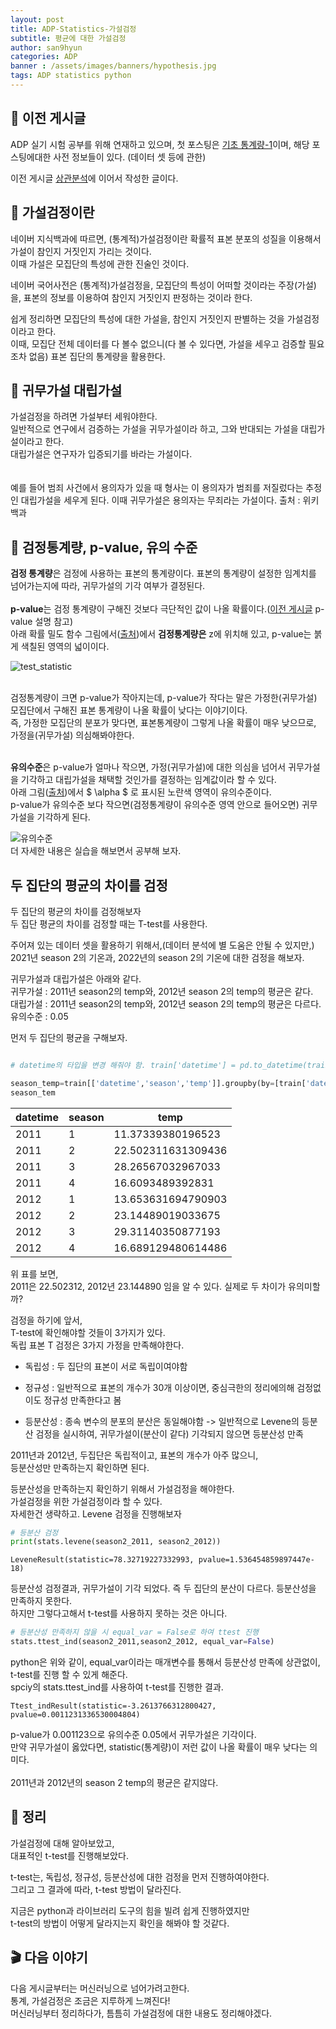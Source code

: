```yaml
---
layout: post
title: ADP-Statistics-가설검정
subtitle: 평균에 대한 가설검정
author: san9hyun
categories: ADP
banner : /assets/images/banners/hypothesis.jpg
tags: ADP statistics python
---
```


## 🚪 이전 게시글

ADP 실기 시험 공부를 위해 연재하고 있으며,
첫 포스팅은 [기초 통계량-1](https://predictorssh.github.io/adp/2022/03/11/ADP-statistics-0.html)이며,
해당 포스팅에대한 사전 정보들이 있다. (데이터 셋 등에 관한)<br>

이전 게시글 [상관분석](https://predictorssh.github.io/adp/2022/03/31/ADP-statistics-2.html)에 이어서 작성한 글이다.

## 🔑 가설검정이란

네이버 지식백과에 따르면, (통계적)가설검정이란 확률적 표본 분포의 성질을 이용해서 가설이 참인지 거짓인지 가리는 것이다.<br>
이때 가설은 모집단의 특성에 관한 진술인 것이다. <br>

네이버 국어사전은 (통계적)가설검정을, 모집단의 특성이 어떠할 것이라는 주장(가설)을, 표본의 정보를 이용하여 참인지 거짓인지 판정하는 것이라 한다.

쉽게 정리하면 모집단의 특성에 대한 가설을, 참인지 거짓인지 판별하는 것을 가설검정이라고 한다.<br>
이때, 모집단 전체 데이터를 다 볼수 없으니(다 볼 수 있다면, 가설을 세우고 검증할 필요조차 없음) 표본 집단의 통계량을 활용한다.


## 🔑 귀무가설 대립가설

가설검정을 하려면 가설부터 세워야한다.<br>
일반적으로 연구에서 검증하는 가설을 귀무가설이라 하고, 그와 반대되는 가설을 대립가설이라고 한다.<br>
대립가설은 연구자가 입증되기를 바라는 가설이다.<br>  
<br>
예를 들어 범죄 사건에서 용의자가 있을 때 형사는 이 용의자가 범죄를 저질렀다는 추정인 대립가설을 세우게 된다.
이때 귀무가설은 용의자는 무죄라는 가설이다. 
출처 : 위키백과


## 🔑 검정통계량, p-value, 유의 수준

**검정 통계량**은 검정에 사용하는 표본의 통계량이다. 표본의 통계량이 설정한 임계치를 넘어가는지에 따라, 귀무가설의 기각 여부가 결정된다.<br>
<br>
**p-value**는 검정 통계량이 구해진 것보다 극단적인 값이 나올 확률이다.([이전 게시글](https://predictorssh.github.io/adp/2022/03/31/ADP-statistics-2.html) p-value 설명 참고)<br>
아래 확률 밀도 함수 그림에서([출처](https://blog.acronym.co.kr/621))에서 **검정통계량은** z에 위치해 있고, p-value는 붉게 색칠된 영역의 넓이이다.<br>

![test_statistic](/assets/images/contents/ADP_statistics/test_statistic.PNG)

<br>
검정통계량이 크면 p-value가 작아지는데, p-value가 작다는 말은 가정한(귀무가설) 모집단에서 구해진 표본 통계량이 나올 확률이 낮다는 이야기이다. <br>
즉, 가정한 모집단의 분포가 맞다면, 표본통계량이 그렇게 나올 확률이 매우 낮으므로, 가정을(귀무가설) 의심해봐야한다.<br>
<br>

**유의수준**은 p-value가 얼마나 작으면, 가정(귀무가설)에 대한 의심을 넘어서 귀무가설을 기각하고 대립가설을 채택할 것인가를 결정하는 임계값이라 할 수 있다.<br>
아래 그림([출처](https://laoonlee.tistory.com/11))에서 $ \alpha $ 로 표시된 노란색 영역이 유의수준이다.<br>
p-value가 유의수준 보다 작으면(검정통계량이 유의수준 영역 안으로 들어오면) 귀무가설을 기각하게 된다.<br>  

![유의수준](/assets/images/contents/ADP_statistics/p-level.PNG)
<br>
더 자세한 내용은 실습을 해보면서 공부해 보자.

## 두 집단의 평균의 차이를 검정

두 집단의 평균의 차이를 검정해보자<br>
두 집단 평균의 차이를 검정할 때는 T-test를  사용한다.

주어져 있는 데이터 셋을 활용하기 위해서,(데이터 분석에 별 도움은 안될 수 있지만,)<br>
2021년 season 2의 기온과, 2022년의 season 2의 기온에 대한 검정을 해보자.<br>

귀무가설과 대립가설은 아래와 같다.<br>
귀무가설 : 2011년 season2의 temp와, 2012년 season 2의 temp의 평균은 같다. <br>
대립가설 : 2011년 season2의 temp와, 2012년 season 2의 temp의 평균은 다르다.<br>
유의수준 : 0.05

먼저 두 집단의 평균을 구해보자.<br>

```python

# datetime의 타입을 변경 해줘야 함. train['datetime'] = pd.to_datetime(train['datetime'])

season_temp=train[['datetime','season','temp']].groupby(by=[train['datetime'].dt.year,'season']).mean()
season_tem

```

|datetime|season|temp|
|---|---|---|
|2011|1|11\.37339380196523|
|2011|2|22\.502311631309436|
|2011|3|28\.26567032967033|
|2011|4|16\.6093489392831|
|2012|1|13\.653631694790903|
|2012|2|23\.14489019033675|
|2012|3|29\.31140350877193|
|2012|4|16\.689129480614486|


위 표를 보면, <br>
2011은 22.502312, 2012년 23.144890 임을 알 수 있다. 실제로 두 차이가 유의미할까?

검정을 하기에 앞서,<br>
T-test에 확인해야할 것들이 3가지가 있다.<br>
독립 표본 T 검정은 3가지 가정을 만족해야한다.

- 독립성 : 두 집단의 표본이 서로 독립이여야함

- 정규성 : 일반적으로 표본의 개수가 30개 이상이면, 중심극한의 정리에의해 검정없이도 정규성 만족한다고 봄

- 등분산성 : 종속 변수의 분포의 분산은 동일해야함 -> 일반적으로 Levene의 등분산 검정을 실시하여, 귀무가설이(분산이 같다) 기각되지 않으면 등분산성 만족

2011년과 2012년, 두집단은 독립적이고, 표본의 개수가 아주 많으니,<br>
등분산성만 만족하는지 확인하면 된다.<br>

등분산성을 만족하는지 확인하기 위해서 가설검정을 해야한다.<br>
가설검정을 위한 가설검정이라 할 수 있다.<br>
자세한건 생략하고. Levene 검정을 진행해보자<br>

```python
# 등분산 검정
print(stats.levene(season2_2011, season2_2012))
```

```text
LeveneResult(statistic=78.32719227332993, pvalue=1.536454859897447e-18)
```
등분산성 검정결과, 귀무가설이 기각 되었다. 즉 두 집단의 분산이 다르다.
등분산성을 만족하지 못한다.<br>
하지만 그렇다고해서 t-test를 사용하지 못하는 것은 아니다.<br>

```python
# 등분산성 만족하지 않을 시 equal_var = False로 하여 ttest 진행
stats.ttest_ind(season2_2011,season2_2012, equal_var=False)
```
python은 위와 같이, equal_var이라는 매개변수를 통해서 등분산성 만족에 상관없이, t-test를 진행 할 수 있게 해준다.<br>
spciy의 stats.ttest_ind를 사용하여 t-test를 진행한 결과.<br>

```text
Ttest_indResult(statistic=-3.2613766312800427, pvalue=0.0011231336530004804)
```
p-value가 0.001123으로 유의수준 0.05에서 귀무가설은 기각이다.<br>
만약 귀무가설이 옳았다면, statistic(통계량)이 저런 값이 나올 확률이 매우 낮다는 의미다.<br>
<br>
2011년과 2012년의 season 2 temp의 평균은 같지않다.

## 📌 정리

가설검정에 대해 알아보았고,<br>
대표적인 t-test를 진행해보았다.<br>

t-test는, 독립성, 정규성, 등분산성에 대한 검정을 먼저 진행하여야한다.<br>
그리고 그 결과에 따라, t-test 방법이 달라진다.

지금은 python과 라이브러리 도구의 힘을 빌려 쉽게 진행하였지만<br>
t-test의 방법이 어떻게 달라지는지 확인을 해봐야 할 것같다.<br>

## 🎬 다음 이야기

다음 게시글부터는 머신러닝으로 넘어가려고한다.<br>
통계, 가설검정은 조금은 지루하게 느껴진다!<br>
머신러닝부터 정리하다가, 틈틈히 가설검정에 대한 내용도 정리해야겠다.
 
